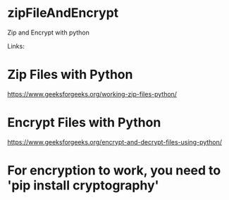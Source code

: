 # zipFileAndEncrypt
Zip and Encrypt with python


Links:
# Zip Files with Python
https://www.geeksforgeeks.org/working-zip-files-python/

# Encrypt Files with Python
 https://www.geeksforgeeks.org/encrypt-and-decrypt-files-using-python/


# For encryption to work, you need to 'pip install cryptography' 